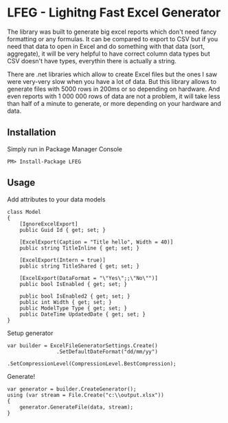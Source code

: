 # LFEG - Lighitng Fast Excel Generator

The library was built to generate big excel reports which don't need fancy formatting or any formulas. It can be compared to export to CSV but if you need that data to open in Excel and do something with that data (sort, aggregate), it will be very helpful to have correct column data types but CSV doesn't have types, everythin there is actually a string.

There are .net libraries which allow to create Excel files but the ones I saw were very-very slow when you have a lot of data. But this library allows to generate files with 5000 rows in 200ms or so depending on hardware. And even reports with 1 000 000 rows of data are not a problem, it will take less than half of a minute to generate, or more depending on your hardware and data.

## Installation
Simply run in Package Manager Console
```
PM> Install-Package LFEG
```

## Usage
Add attributes to your data models
```
class Model
{
    [IgnoreExcelExport]
    public Guid Id { get; set; }

    [ExcelExport(Caption = "Title hello", Width = 40)]
    public string TitleInline { get; set; }

    [ExcelExport(Intern = true)]
    public string TitleShared { get; set; }

    [ExcelExport(DataFormat = "\"Yes\";;\"No\"")]
    public bool IsEnabled { get; set; }
    
    public bool IsEnabled2 { get; set; }
    public int Width { get; set; }
    public ModelType Type { get; set; }
    public DateTime UpdatedDate { get; set; }
}
```
Setup generator
```
var builder = ExcelFileGeneratorSettings.Create()
                .SetDefaultDateFormat("dd/mm/yy")
                .SetCompressionLevel(CompressionLevel.BestCompression);
```
Generate!
```
var generator = builder.CreateGenerator();
using (var stream = File.Create("c:\\output.xlsx"))
{
	generator.GenerateFile(data, stream);
}
```

